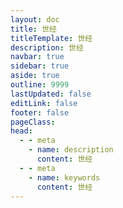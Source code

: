 ```yaml
---
layout: doc
title: 世经
titleTemplate: 世经
description: 世经
navbar: true
sidebar: true
aside: true
outline: 9999
lastUpdated: false
editLink: false
footer: false
pageClass:
head:
  - - meta
    - name: description
      content: 世经
  - - meta
    - name: keywords
      content: 世经
---
```


<script setup lang="ts">
    import BibleCollection from '../../../.vitepress/theme/components/BibleCollection.vue'
</script>

<BibleCollection />
